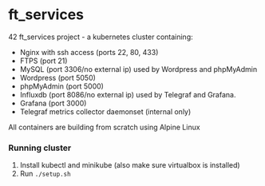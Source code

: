 # ft_services
42 ft_services project - a kubernetes cluster containing:

- Nginx with ssh access (ports 22, 80, 433)
- FTPS (port 21)
- MySQL (port 3306/no external ip) used by Wordpress and phpMyAdmin
- Wordpress (port 5050)
- phpMyAdmin (port 5000)
- Influxdb (port 8086/no external ip) used by Telegraf and Grafana.
- Grafana (port 3000)
- Telegraf metrics collector daemonset (internal only)

All containers are building from scratch using Alpine Linux

### Running cluster
1. Install kubectl and minikube (also make sure virtualbox is installed)
2. Run ```./setup.sh```
